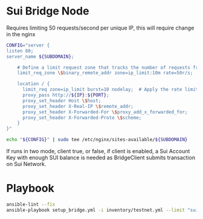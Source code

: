 # Sui Bridge Node
Requires limiting 50 requests/second per unique IP, this will require change in the nginx
```bash
CONFIG="server {
listen 80;
server_name ${SUBDOMAIN};

    # Define a limit request zone that tracks the number of requests from each IP
    limit_req_zone \$binary_remote_addr zone=ip_limit:10m rate=50r/s;

    location / {
      limit_req zone=ip_limit burst=10 nodelay;  # Apply the rate limit here
      proxy_pass http://${IP}:${PORT};
      proxy_set_header Host \$host;
      proxy_set_header X-Real-IP \$remote_addr;
      proxy_set_header X-Forwarded-For \$proxy_add_x_forwarded_for;
      proxy_set_header X-Forwarded-Proto \$scheme;
    }
}"

echo "${CONFIG}" | sudo tee /etc/nginx/sites-available/${SUBDOMAIN}
```

If runs in two mode, client true, or false, if client is enabled, a Sui Account Key with enough SUI balance is needed as BridgeClient submits transaction on Sui Network.

# Playbook
```bash
ansible-lint --fix
ansible-playbook setup_bridge.yml -i inventory/testnet.yml --limit "sui"
```